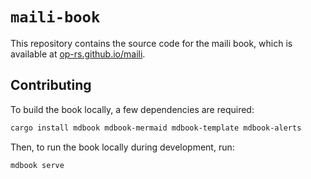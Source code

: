 # `maili-book`

This repository contains the source code for the maili book, which is available at [op-rs.github.io/maili](https://op-rs.github.io/maili/).

## Contributing

To build the book locally, a few dependencies are required:
```sh
cargo install mdbook mdbook-mermaid mdbook-template mdbook-alerts
```

Then, to run the book locally during development, run:
```sh
mdbook serve
```
